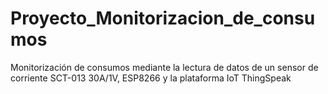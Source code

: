 # Proyecto_Monitorizacion_de_consumos
Monitorización de consumos mediante la lectura de datos de un sensor de corriente SCT-013 30A/1V, ESP8266 y la plataforma IoT ThingSpeak
